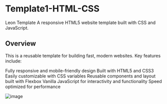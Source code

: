 # Template1-HTML-CSS
Leon Template A responsive HTML5 website template built with CSS and JavaScript.

## Overview
This is a reusable template for building fast, modern websites. Key features include:

Fully responsive and mobile-friendly design
Built with HTML5 and CSS3
Easily customizable with CSS variables
Reusable components and layout built with Flexbox
Vanilla JavaScript for interactivity and functionality
Speed optimized for performance


![image](https://github.com/babdellghani/Template1-HTML-CSS/assets/143917624/c884d6da-2616-40ef-ada6-58f7956bf0a2)
